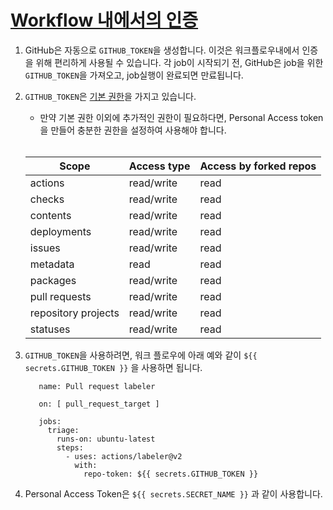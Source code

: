 # [Workflow 내에서의 인증](https://docs.github.com/en/enterprise-server@3.1/actions/reference/authentication-in-a-workflow)

1. GitHub은 자동으로 `GITHUB_TOKEN`을 생성합니다. 이것은 워크플로우내에서 인증을 위해 편리하게 사용될 수 있습니다. 각 job이 시작되기 전, GitHub은 job을 위한 `GITHUB_TOKEN`을 가져오고, job실행이 완료되면 만료됩니다.

2. `GITHUB_TOKEN`은 [기본 권한](https://docs.github.com/en/enterprise-server@3.1/actions/reference/authentication-in-a-workflow#permissions-for-the-github_token)을 가지고 있습니다.
   - 만약 기본 권한 이외에 추가적인 권한이 필요하다면, Personal Access token을 만들어 충분한 권한을 설정하여 사용해야 합니다.  
   
   <br/>
   
   Scope	| Access type	| Access by forked repos
   --|--|--
   actions | read/write |	read
   checks |	read/write |	read
   contents | read/write	| read
   deployments | read/write |	read
   issues |	read/write	| read
   metadata | read	| read
   packages	| read/write	| read
   pull requests	| read/write	| read
   repository projects	| read/write	| read
   statuses |	read/write	| read

3. `GITHUB_TOKEN`을 사용하려면, 워크 플로우에 아래 예와 같이 `${{ secrets.GITHUB_TOKEN }}` 을 사용하면 됩니다. 

   ```
      name: Pull request labeler

      on: [ pull_request_target ]

      jobs:
        triage:
          runs-on: ubuntu-latest
          steps:
            - uses: actions/labeler@v2
              with:
                repo-token: ${{ secrets.GITHUB_TOKEN }}
    ```
    
 4. Personal Access Token은 `${{ secrets.SECRET_NAME }}` 과 같이 사용합니다. 
